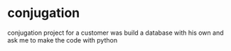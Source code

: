 # conjugation
conjugation project for a customer was build a database with his own and ask me to make the code with python
